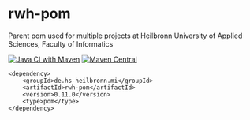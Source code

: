 # rwh-pom
Parent pom used for multiple projects at Heilbronn University of Applied Sciences, Faculty of Informatics

[![Java CI with Maven](https://github.com/hhund/rwh-pom/workflows/Java%20CI%20with%20Maven/badge.svg)](https://github.com/hhund/rwh-pom/actions?query=workflow%3A"Java+CI+with+Maven")
[![Maven Central](https://maven-badges.herokuapp.com/maven-central/de.hs-heilbronn.mi/rwh-pom/badge.svg)](https://maven-badges.herokuapp.com/maven-central/de.hs-heilbronn.mi/rwh-pom)

```
<dependency>
    <groupId>de.hs-heilbronn.mi</groupId>
    <artifactId>rwh-pom</artifactId>
    <version>0.11.0</version>
    <type>pom</type>
</dependency>
```
